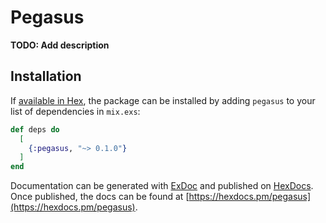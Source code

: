 # Pegasus

**TODO: Add description**

## Installation

If [available in Hex](https://hex.pm/docs/publish), the package can be installed
by adding `pegasus` to your list of dependencies in `mix.exs`:

```elixir
def deps do
  [
    {:pegasus, "~> 0.1.0"}
  ]
end
```

Documentation can be generated with [ExDoc](https://github.com/elixir-lang/ex_doc)
and published on [HexDocs](https://hexdocs.pm). Once published, the docs can
be found at [https://hexdocs.pm/pegasus](https://hexdocs.pm/pegasus).

